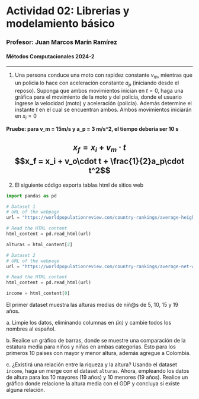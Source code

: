 # Actividad 02: Librerias y modelamiento básico

### Profesor: Juan Marcos Marín Ramírez
#### Métodos Computacionales 2024-2
---
1. Una persona conduce una moto con rapidez constante $v_m$, mientras que un policia lo hace con aceleración constante $a_p$ (iniciando desde el reposo). Suponga que ambos movimientos inician en $t=0$, haga una gráfica para el movimiento de la moto y del policia, donde el usuario ingrese la velocidad (moto) y aceleración (policia). Además determine el instante $t$ en el cual se encuentran ambos. Ambos movimientos iniciarán en $x_i = 0$

**Pruebe: para v_m = 15m/s y a_p = 3 m/s^2, el tiempo deberia ser 10 s**


$$x_f = x_i + v_m\cdot t$$
$$x_f = x_i + v_o\cdot t + \frac{1}{2}a_p\cdot t^2$$
---

2.  El siguiente código exporta tablas html de sitios web

```python
import pandas as pd

# Dataset 1
# URL of the webpage
url = "https://worldpopulationreview.com/country-rankings/average-height-by-country"

# Read the HTML content
html_content = pd.read_html(url)

alturas = html_content[2]

# Dataset 2
# URL of the webpage
url = "https://worldpopulationreview.com/country-rankings/average-net-worth-by-country"

# Read the HTML content
html_content = pd.read_html(url)

income = html_content[0]
````

El primer dataset muestra las alturas medias de niñ@s de 5, 10, 15 y 19 años. 

a. Limpie los datos, eliminando columnas en *(in)* y cambie todos los nombres al español.


b. Realice un gráfico de barras, donde se muestre una comparación de la estatura media para niños y niñas en ambas categorias. Esto para los primeros 10 paises con mayor y menor altura, además agregue a Colombia.

c. ¿Existirá una relación entre la riqueza y la altura? Usando el dataset `income`, haga un merge con el dataset `alturas`. Ahora, empleando los datos de altura para los 10 mayores (19 años) y 10 menores (19 años). Realice un gráfico donde relacione la altura media con el GDP y concluya si existe alguna relación.


